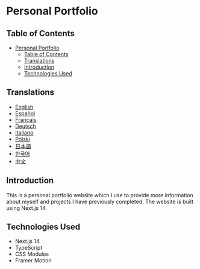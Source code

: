 # Personal Portfolio

## Table of Contents

- [Personal Portfolio](#personal-portfolio)
  - [Table of Contents](#table-of-contents)
  - [Translations](#translations)
  - [Introduction](#introduction)
  - [Technologies Used](#technologies-used)

## Translations

- [English](/README.md)
- [Español](/docs/README.es.md)
- [Français](/docs/README.fr.md)
- [Deutsch](/docs/README.de.md)
- [Italiano](/docs/README.it.md)
- [Polski](/docs/README.pl.md)
- [日本語](/docs/README.ja.md)
- [한국어](/docs/README.ko.md)
- [中文](/docs/README.zh.md)

## Introduction

This is a personal portfolio website which I use to provide more information about myself and projects I have previously completed. The website is built using Next.js 14.

## Technologies Used

- Next.js 14
- TypeScript
- CSS Modules
- Framer Motion
